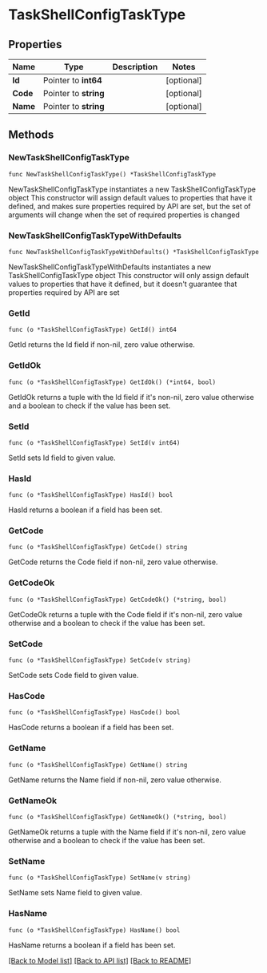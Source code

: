 # TaskShellConfigTaskType

## Properties

Name | Type | Description | Notes
------------ | ------------- | ------------- | -------------
**Id** | Pointer to **int64** |  | [optional] 
**Code** | Pointer to **string** |  | [optional] 
**Name** | Pointer to **string** |  | [optional] 

## Methods

### NewTaskShellConfigTaskType

`func NewTaskShellConfigTaskType() *TaskShellConfigTaskType`

NewTaskShellConfigTaskType instantiates a new TaskShellConfigTaskType object
This constructor will assign default values to properties that have it defined,
and makes sure properties required by API are set, but the set of arguments
will change when the set of required properties is changed

### NewTaskShellConfigTaskTypeWithDefaults

`func NewTaskShellConfigTaskTypeWithDefaults() *TaskShellConfigTaskType`

NewTaskShellConfigTaskTypeWithDefaults instantiates a new TaskShellConfigTaskType object
This constructor will only assign default values to properties that have it defined,
but it doesn't guarantee that properties required by API are set

### GetId

`func (o *TaskShellConfigTaskType) GetId() int64`

GetId returns the Id field if non-nil, zero value otherwise.

### GetIdOk

`func (o *TaskShellConfigTaskType) GetIdOk() (*int64, bool)`

GetIdOk returns a tuple with the Id field if it's non-nil, zero value otherwise
and a boolean to check if the value has been set.

### SetId

`func (o *TaskShellConfigTaskType) SetId(v int64)`

SetId sets Id field to given value.

### HasId

`func (o *TaskShellConfigTaskType) HasId() bool`

HasId returns a boolean if a field has been set.

### GetCode

`func (o *TaskShellConfigTaskType) GetCode() string`

GetCode returns the Code field if non-nil, zero value otherwise.

### GetCodeOk

`func (o *TaskShellConfigTaskType) GetCodeOk() (*string, bool)`

GetCodeOk returns a tuple with the Code field if it's non-nil, zero value otherwise
and a boolean to check if the value has been set.

### SetCode

`func (o *TaskShellConfigTaskType) SetCode(v string)`

SetCode sets Code field to given value.

### HasCode

`func (o *TaskShellConfigTaskType) HasCode() bool`

HasCode returns a boolean if a field has been set.

### GetName

`func (o *TaskShellConfigTaskType) GetName() string`

GetName returns the Name field if non-nil, zero value otherwise.

### GetNameOk

`func (o *TaskShellConfigTaskType) GetNameOk() (*string, bool)`

GetNameOk returns a tuple with the Name field if it's non-nil, zero value otherwise
and a boolean to check if the value has been set.

### SetName

`func (o *TaskShellConfigTaskType) SetName(v string)`

SetName sets Name field to given value.

### HasName

`func (o *TaskShellConfigTaskType) HasName() bool`

HasName returns a boolean if a field has been set.


[[Back to Model list]](../README.md#documentation-for-models) [[Back to API list]](../README.md#documentation-for-api-endpoints) [[Back to README]](../README.md)


